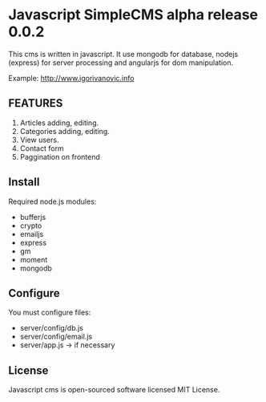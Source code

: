 Javascript SimpleCMS alpha release 0.0.2
=====================

This cms is written in javascript. 
It use mongodb for database, nodejs (express) for server processing and angularjs for dom manipulation. 



Example:
http://www.igorivanovic.info

FEATURES
-----------

1. Articles adding, editing. 
2. Categories adding, editing. 
3. View users.
4. Contact form 
5. Paggination on frontend

Install
-----------
Required node.js modules:
- bufferjs
- crypto
- emailjs
- express
- gm
- moment
- mongodb

Configure
-----------
You must configure files:
- server/config/db.js
- server/config/email.js
- server/app.js -> if necessary

License
--------------

Javascript cms  is open-sourced software licensed MIT License.
